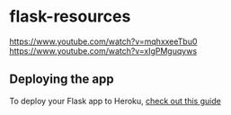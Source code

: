 # flask-resources
https://www.youtube.com/watch?v=mqhxxeeTbu0
https://www.youtube.com/watch?v=xIgPMguqyws













## Deploying the app

To deploy your Flask app to Heroku, [check out this guide](https://github.com/lpolepeddi/learning-flask/wiki/Deploying-Flask-to-Heroku)